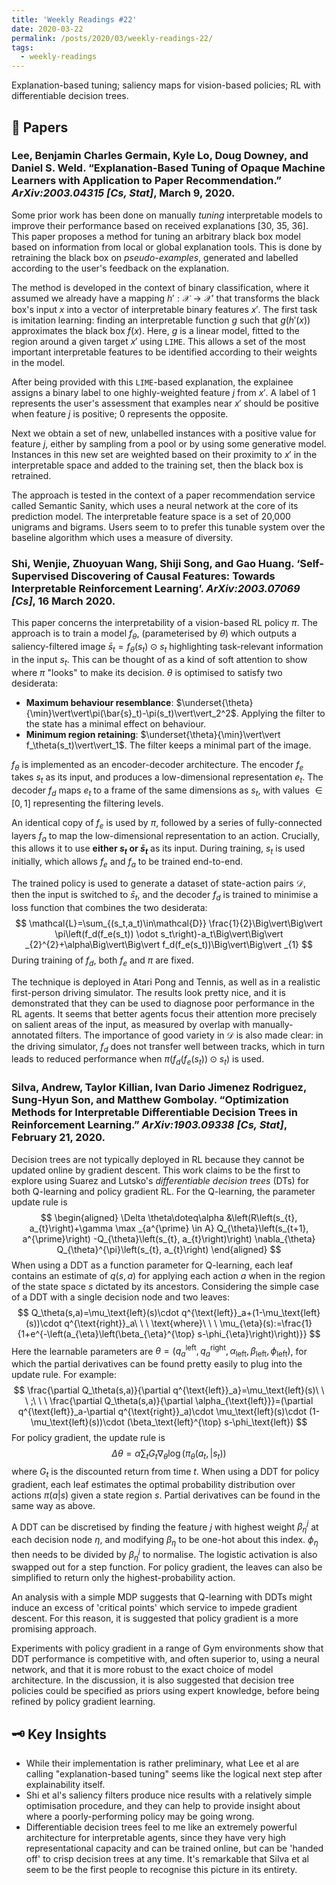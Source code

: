 ```yaml
---
title: 'Weekly Readings #22'
date: 2020-03-22
permalink: /posts/2020/03/weekly-readings-22/
tags:
  - weekly-readings
---
```


Explanation-based tuning; saliency maps for vision-based policies; RL with differentiable decision trees.

## 📝 Papers

### Lee, Benjamin Charles Germain, Kyle Lo, Doug Downey, and Daniel S. Weld. “Explanation-Based Tuning of Opaque Machine Learners with Application to Paper Recommendation.” *ArXiv:2003.04315 [Cs, Stat]*, March 9, 2020.

Some prior work has been done on manually *tuning* interpretable models to improve their performance based on received explanations [30, 35, 36]. This paper proposes a method for tuning an arbitrary black box model based on information from local or global explanation tools. This is done by retraining the black box on *pseudo-examples*, generated and labelled according to the user's feedback on the explanation.

The method is developed in the context of binary classification, where it assumed we already have a mapping $h':\mathcal{X}\rightarrow \mathcal{X}'$ that transforms the black box's input $x$ into a vector of interpretable binary features $x'$. The first task is imitation learning: finding an interpretable function $g$ such that $g(h'(x))$ approximates the black box $f(x)$. Here, $g$ is a linear model, fitted to the region around a given target $x'$ using `LIME`. This allows a set of the most important interpretable features to be identified according to their weights in the model.

After being provided with this `LIME`-based explanation, the explainee assigns a binary label to one highly-weighted feature $j$ from $x'$. A label of $1$ represents the user's assessment that examples near $x'$ should be positive when feature $j$ is positive; $0$ represents the opposite.

Next we obtain a set of new, unlabelled instances with a positive value for feature $j$, either by sampling from a pool or by using some generative model. Instances in this new set are weighted based on their proximity to $x'$ in the interpretable space and added to the training set, then the black box is retrained.

The approach is tested in the context of a paper recommendation service called Semantic Sanity, which uses a neural network at the core of its prediction model. The interpretable feature space is a set of 20,000 unigrams and bigrams. Users seem to to prefer this tunable system over the baseline algorithm which uses a measure of diversity.

### Shi, Wenjie, Zhuoyuan Wang, Shiji Song, and Gao Huang. ‘Self-Supervised Discovering of Causal Features: Towards Interpretable Reinforcement Learning’. *ArXiv:2003.07069 [Cs]*, 16 March 2020.

This paper concerns the interpretability of a vision-based RL policy $\pi$. The approach is to train a model $f_\theta$, (parameterised by $\theta$) which outputs a saliency-filtered image $\bar{s}_t=f_\theta(s_t)\odot s_t$ highlighting task-relevant information in the input $s_t$. This can be thought of as a kind of soft attention to show where $\pi$ "looks" to make its decision. $\theta$ is optimised to satisfy two desiderata:

- **Maximum behaviour resemblance**: $\underset{\theta}{\min}\vert\vert\pi(\bar{s}_t)-\pi(s_t)\vert\vert_2^2$. Applying the filter to the state has a minimal effect on behaviour.
- **Minimum region retaining**: $\underset{\theta}{\min}\vert\vert f_\theta(s_t)\vert\vert_1$. The filter keeps a minimal part of the image.

$f_\theta$ is implemented as an encoder-decoder architecture. The encoder $f_e$ takes $s_t$ as its input, and produces a low-dimensional representation $e_t$. The decoder $f_d$ maps $e_t$ to a frame of the same dimensions as $s_t$, with values $\in [0,1]$ representing the filtering levels.

An identical copy of $f_e$ is used by $\pi$, followed by a series of fully-connected layers $f_a$ to map the low-dimensional representation to an action. Crucially, this allows it to use **either $s_t$ or $\bar{s}_t$** as its input. During training, $s_t$ is used initially, which allows $f_e$ and $f_a$ to be trained end-to-end. 

The trained policy is used to generate a dataset of state-action pairs $\mathcal{D}$, then the input is switched to $\bar{s}_t$, and the decoder $f_d$ is trained to minimise a loss function that combines the two desiderata:
$$
\mathcal{L}=\sum_{(s_t,a_t)\in\mathcal{D}} \frac{1}{2}\Big\vert\Big\vert \pi\left(f_d(f_e(s_t)) \odot s_t\right)-a_t\Big\vert\Big\vert _{2}^{2}+\alpha\Big\vert\Big\vert  f_d(f_e(s_t))\Big\vert\Big\vert _{1}
$$
During training of $f_d$, both $f_e$ and $\pi$ are fixed. 

The technique is deployed in Atari Pong and Tennis, as well as in a realistic first-person driving simulator. The results look pretty nice, and it is demonstrated that they can be used to diagnose poor performance in the RL agents. It seems that better agents focus their attention more precisely on salient areas of the input, as measured by overlap with manually-annotated filters. The importance of good variety in $\mathcal{D}$ is also made clear: in the driving simulator, $f_d$ does not transfer well between tracks, which in turn leads to reduced performance when $\pi\left(f_d(f_e(s_t)) \odot s_t\right)$ is used.

### Silva, Andrew, Taylor Killian, Ivan Dario Jimenez Rodriguez, Sung-Hyun Son, and Matthew Gombolay. “Optimization Methods for Interpretable Differentiable Decision Trees in Reinforcement Learning.” *ArXiv:1903.09338 [Cs, Stat]*, February 21, 2020.

Decision trees are not typically deployed in RL because they cannot be updated online by gradient descent. This work claims to be the first to explore using Suarez and Lutsko's *differentiable decision trees* (DTs) for both Q-learning and policy gradient RL. For the Q-learning, the parameter update rule is
$$
\begin{aligned}
\Delta \theta\doteq\alpha &\left(R\left(s_{t}, a_{t}\right)+\gamma \max _{a^{\prime} \in A} Q_{\theta}\left(s_{t+1}, a^{\prime}\right)
-Q_{\theta}\left(s_{t}, a_{t}\right)\right) \nabla_{\theta} Q_{\theta}^{\pi}\left(s_{t}, a_{t}\right)
\end{aligned}
$$
When using a DDT as a function parameter for Q-learning, each leaf contains an estimate of $q(s,a)$ for applying each action $a$ when in the region of the state space $s$ dictated by its ancestors. Considering the simple case of a DDT with a single decision node and two leaves:
$$
Q_\theta(s,a)=\mu_\text{left}(s)\cdot q^{\text{left}}_a+(1-\mu_\text{left}(s))\cdot q^{\text{right}}_a\ \ \ \text{where}\ \ \ \mu_{\eta}(s):=\frac{1}{1+e^{-\left(a_{\eta}\left(\beta_{\eta}^{\top} s-\phi_{\eta}\right)\right)}}
$$
Here the learnable parameters are $\theta=(q^{\text{left}}_a,q^{\text{right}}_a,\alpha_\text{left},\beta_\text{left},\phi_\text{left})$, for which the partial derivatives can be found pretty easily to plug into the update rule. For example:
$$
\frac{\partial Q_\theta(s,a)}{\partial q^{\text{left}}_a}=\mu_\text{left}(s)\ \ \ ;\ \ \ \frac{\partial Q_\theta(s,a)}{\partial \alpha_{\text{left}}}=(\partial q^{\text{left}}_a-\partial q^{\text{right}}_a)\cdot \mu_\text{left}(s)\cdot (1-\mu_\text{left}(s))\cdot (\beta_\text{left}^{\top} s-\phi_\text{left})
$$
For policy gradient, the update rule is
$$
\Delta \theta=\alpha \sum_{t} G_{t} \nabla_{\theta} \log \left(\pi_{\theta}\left(a_{t}, \vert s_{t}\right)\right)
$$
where $G_t$ is the discounted return from time $t$. When using a DDT for policy gradient, each leaf estimates the optimal probability distribution over actions $\pi(a\vert s)$ given a state region $s$. Partial derivatives can be found in the same way as above.

A DDT can be discretised by finding the feature $j$ with highest weight $\beta^j_\eta$ at each decision node $\eta$, and modifying $\beta_\eta$ to be one-hot about this index. $\phi_\eta$ then needs to be divided by $\beta^j_\eta$ to normalise. The logistic activation is also swapped out for a step function. For policy gradient, the leaves can also be simplified to return only the highest-probability action.

An analysis with a simple MDP suggests that Q-learning with DDTs might induce an excess of 'critical points' which service to impede gradient descent. For this reason, it is suggested that policy gradient is a more promising approach.

Experiments with policy gradient in a range of Gym environments show that DDT performance is competitive with, and often superior to, using a neural network, and that it is more robust to the exact choice of model architecture. In the discussion, it is also suggested that decision tree policies could be specified as priors using expert knowledge, before being refined by policy gradient learning.
## 🗝️  Key Insights
- While their implementation is rather preliminary, what Lee et al are calling "explanation-based tuning" seems like the logical next step after explainability itself. 
- Shi et al's saliency filters produce nice results with a relatively simple optimisation procedure, and they can help to provide insight about where a poorly-performing policy may be going wrong.
- Differentiable decision trees feel to me like an extremely powerful architecture for interpretable agents, since they have very high representational capacity and can be trained online, but can be 'handed off' to crisp decision trees at any time. It's remarkable that Silva et al seem to be the first people to recognise this picture in its entirety. 